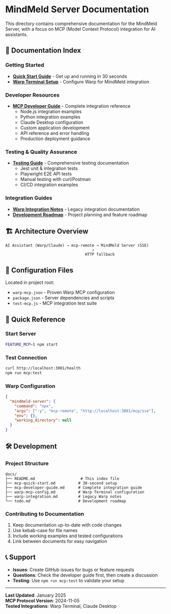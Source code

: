 # MindMeld Server Documentation

This directory contains comprehensive documentation for the MindMeld Server, with a focus on MCP (Model Context Protocol) integration for AI assistants.

## 📖 Documentation Index

### Getting Started

- **[Quick Start Guide](mcp-quick-start.md)** - Get up and running in 30 seconds
- **[Warp Terminal Setup](warp-mcp-config.md)** - Configure Warp for MindMeld integration

### Developer Resources

- **[MCP Developer Guide](mcp-developer-guide.md)** - Complete integration reference
  - Node.js integration examples
  - Python integration examples
  - Claude Desktop configuration
  - Custom application development
  - API reference and error handling
  - Production deployment guidance

### Testing & Quality Assurance

- **[Testing Guide](testing-guide.md)** - Comprehensive testing documentation
  - Jest unit & integration tests
  - Playwright E2E API tests
  - Manual testing with curl/Postman
  - CI/CD integration examples

### Integration Guides

- **[Warp Integration Notes](warp-integration.md)** - Legacy integration documentation
- **[Development Roadmap](todo.md)** - Project planning and feature roadmap

## 🏗️ Architecture Overview

```
AI Assistant (Warp/Claude) → mcp-remote → MindMeld Server (SSE)
                                      ↗
                                   HTTP fallback
```

## 🔧 Configuration Files

Located in project root:

- `warp-mcp.json` - Proven Warp MCP configuration
- `package.json` - Server dependencies and scripts
- `test-mcp.js` - MCP integration test suite

## 🚀 Quick Reference

### Start Server

```bash
FEATURE_MCP=1 npm start
```

### Test Connection

```bash
curl http://localhost:3001/health
npm run mcp:test
```

### Warp Configuration

```json
{
  "mindmeld-server": {
    "command": "npx",
    "args": ["-y", "mcp-remote", "http://localhost:3001/mcp/sse"],
    "env": {},
    "working_directory": null
  }
}
```

## 🛠️ Development

### Project Structure

```
docs/
├── README.md                    # This index file
├── mcp-quick-start.md          # 30-second setup
├── mcp-developer-guide.md      # Complete integration guide
├── warp-mcp-config.md          # Warp Terminal configuration
├── warp-integration.md         # Legacy Warp notes
└── todo.md                     # Development roadmap
```

### Contributing to Documentation

1. Keep documentation up-to-date with code changes
2. Use kebab-case for file names
3. Include working examples and tested configurations
4. Link between documents for easy navigation

## 📞 Support

- **Issues**: Create GitHub issues for bugs or feature requests
- **Questions**: Check the developer guide first, then create a discussion
- **Testing**: Use `npm run mcp:test` to validate your setup

---

**Last Updated**: January 2025  
**MCP Protocol Version**: 2024-11-05  
**Tested Integrations**: Warp Terminal, Claude Desktop
